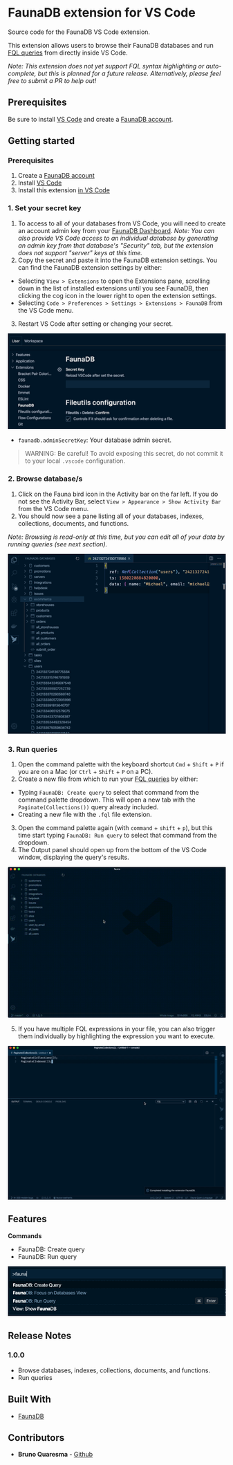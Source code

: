 # FaunaDB extension for VS Code

Source code for the FaunaDB VS Code extension.

This extension allows users to browse their FaunaDB databases and run [FQL queries](https://docs.fauna.com/fauna/current/api/fql/) from directly inside VS Code.

_Note: This extension does not yet support FQL syntax highlighting or auto-complete, but this is planned for a future release. Alternatively, please feel free to submit a PR to help out!_

## Prerequisites

Be sure to install [VS Code](https://code.visualstudio.com/Download) and create a [FaunaDB account](https://dashboard.fauna.com/accounts/register).

## Getting started

### Prerequisites

1. Create a [FaunaDB account](https://dashboard.fauna.com/accounts/register)
2. Install [VS Code](https://code.visualstudio.com/Download)
3. Install this extension [in VS Code](https://code.visualstudio.com/docs/editor/extension-gallery)

### 1. Set your secret key

1. To access to all of your databases from VS Code, you will need to create an account admin key from your [FaunaDB Dashboard](https://dashboard.fauna.com/keys). _Note: You can also provide VS Code access to an individual database by generating an admin key from that database's "Security" tab, but the extension does not support "server" keys at this time._
2. Copy the secret and paste it into the FaunaDB extension settings. You can find the FaunaDB extension settings by either:

- Selecting `View > Extensions` to open the Extensions pane, scrolling down in the list of installed extensions until you see FaunaDB, then clicking the cog icon in the lower right to open the extension settings.
- Selecting `Code > Preferences > Settings > Extensions > FaunaDB` from the VS Code menu.

3. Restart VS Code after setting or changing your secret.

![Extension settings](media/extension-settings.png)

- `faunadb.adminSecretKey`: Your database admin secret.

> WARNING: Be careful! To avoid exposing this secret, do not commit it to your local `.vscode` configuration.

### 2. Browse database/s

1. Click on the Fauna bird icon in the Activity bar on the far left. If you do not see the Activity Bar, select `View > Appearance > Show Activity Bar` from the VS Code menu.
2. You should now see a pane listing all of your databases, indexes, collections, documents, and functions.

_Note: Browsing is read-only at this time, but you can edit all of your data by running queries (see next section)._

![Browser your database data](media/browse-feature.png)

### 3. Run queries

1. Open the command palette with the keyboard shortcut `Cmd` + `Shift` + `P` if you are on a Mac (or `Ctrl` + `Shift` + `P` on a PC).
2. Create a new file from which to run your [FQL queries](https://docs.fauna.com/fauna/current/api/fql/) by either:

- Typing `FaunaDB: Create query` to select that command from the command palette dropdown. This will open a new tab with the `Paginate(Collections())` query already included.
- Creating a new file with the `.fql` file extension.

3. Open the command palette again (with `command` + `shift` + `p`), but this time start typing `FaunaDB: Run query` to select that command from the dropdown.
4. The Output panel should open up from the bottom of the VS Code window, displaying the query's results.

![Run queries](media/query-feature.gif)

5. If you have multiple FQL expressions in your file, you can also trigger them individually by highlighting the expression you want to execute.

![Run selection query](media/selection-query.gif)

## Features

**Commands**

- FaunaDB: Create query
- FaunaDB: Run query

![FaunaDB commands](media/fauna-commands.png)

## Release Notes

### 1.0.0

- Browse databases, indexes, collections, documents, and functions.
- Run queries

## Built With

- [FaunaDB](https://fauna.com/)

## Contributors

- **Bruno Quaresma** - [Github](https://github.com/BrunoQuaresma)
